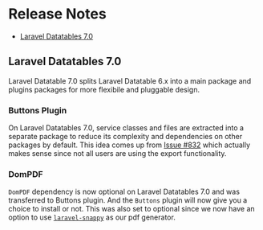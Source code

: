 # Release Notes

- [Laravel Datatables 7.0](#7.0)

<a name="7.0"></a>
## Laravel Datatables 7.0

Laravel Datatable 7.0 splits Laravel Datatable 6.x into a main package and plugins packages for more flexibile and pluggable design.

### Buttons Plugin
On Laravel Datatables 7.0, service classes and files are extracted into a separate package to reduce its complexity and dependencies on other packages by default.
This idea comes up from [Issue #832](https://github.com/yajra/laravel-datatables/issues/832) which actually makes sense since not all users are using the export functionality.

### DomPDF
`DomPDF` dependency is now optional on Laravel Datatables 7.0 and was transferred to Buttons plugin.
And the `Buttons` plugin will now give you a choice to install or not.
This was also set to optional since we now have an option to use [`laravel-snappy`](https://github.com/barryvdh/laravel-snappy) as our pdf generator.
